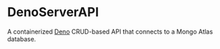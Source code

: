 # DenoServerAPI

A containerized [Deno](https://deno.land/) CRUD-based API that connects to a Mongo Atlas database.
